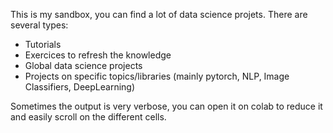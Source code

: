 This is my sandbox, you can find a lot of data science projets.
There are several types:
- Tutorials
- Exercices to refresh the knowledge
- Global data science projects
- Projects on specific topics/libraries (mainly pytorch, NLP, Image Classifiers, DeepLearning)

Sometimes the output is very verbose, you can open it on colab to reduce it and easily scroll on the different cells.
